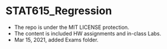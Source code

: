 # STAT615_Regression
* The repo is under the MIT LICENSE protection.
* The content is included HW assignments and in-class Labs.
* Mar 15, 2021, added Exams folder.
